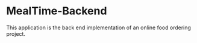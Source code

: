 # MealTime-Backend
This application is the back end implementation of an online food ordering project.

